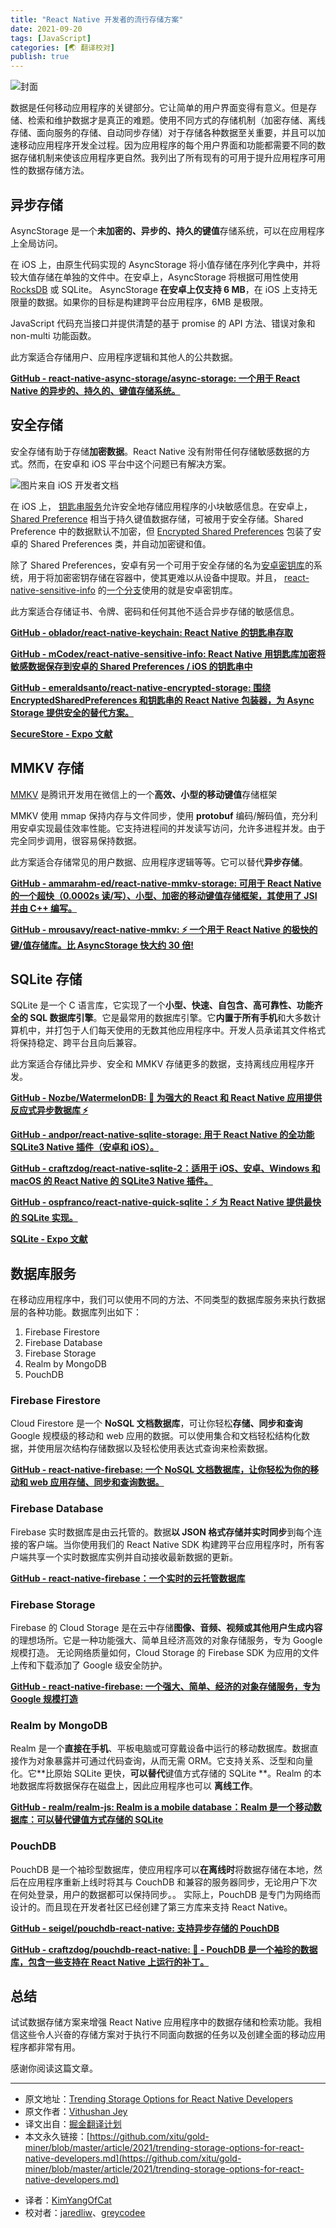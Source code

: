```yaml
---
title: "React Native 开发者的流行存储方案"
date: 2021-09-20
tags: [JavaScript]
categories: [🌏 翻译校对]
publish: true
---
```


![封面](https://picbed.kimyang.cn/202109201610636.png)<!-- more -->

数据是任何移动应用程序的关键部分。它让简单的用户界面变得有意义。但是存储、检索和维护数据才是真正的难题。使用不同方式的存储机制（加密存储、离线存储、面向服务的存储、自动同步存储）对于存储各种数据至关重要，并且可以加速移动应用程序开发全过程。因为应用程序的每个用户界面和功能都需要不同的数据存储机制来使该应用程序更自然。我列出了所有现有的可用于提升应用程序可用性的数据存储方法。

## 异步存储

AsyncStorage 是一个**未加密的、异步的、持久的键值**存储系统，可以在应用程序上全局访问。

在 iOS 上，由原生代码实现的 AsyncStorage 将小值存储在序列化字典中，并将较大值存储在单独的文件中。在安卓上，AsyncStorage 将根据可用性使用 [RocksDB](http://rocksdb.org/) 或 SQLite。 AsyncStorage **在安卓上仅支持 6 MB**，在 iOS 上支持无限量的数据。如果你的目标是构建跨平台应用程序，6MB 是极限。

JavaScript 代码充当接口并提供清楚的基于 promise 的 API 方法、错误对象和 non-multi 功能函数。

此方案适合存储用户、应用程序逻辑和其他人的公共数据。

[**GitHub - react-native-async-storage/async-storage: 一个用于 React Native 的异步的、持久的、键值存储系统。**](https://github.com/react-native-async-storage/async-storage)

## 安全存储

安全存储有助于存储**加密数据**。React Native 没有附带任何存储敏感数据的方式。然而，在安卓和 iOS 平台中这个问题已有解决方案。

![图片来自 iOS 开发者文档](https://picbed.kimyang.cn/202109201610535.png)

在 iOS 上， [钥匙串服务](https://developer.apple.com/documentation/security/keychain_services)允许安全地存储应用程序的小块敏感信息。在安卓上， [Shared Preference](https://developer.android.com/reference/android/content/SharedPreferences) 相当于持久键值数据存储，可被用于安全存储。Shared Preference 中的数据默认不加密，但 [Encrypted Shared Preferences](https://developer.android.com/topic/security/data) 包装了安卓的 Shared Preferences 类，并自动加密键和值。

除了 Shared Preferences，安卓有另一个可用于安全存储的名为[安卓密钥库](https://developer.android.com/training/articles/keystore)的系统，用于将加密密钥存储在容器中，使其更难以从设备中提取。并且， [react-native-sensitive-info](https://github.com/mCodex/react-native-sensitive-info) 的[一个分支](https://github.com/mCodex/react-native-sensitive-info/tree/keystore)使用的就是安卓密钥库。

此方案适合存储证书、令牌、密码和任何其他不适合异步存储的敏感信息。

[**GitHub - oblador/react-native-keychain: React Native 的钥匙串存取**](https://github.com/oblador/react-native-keychain)

[**GitHub - mCodex/react-native-sensitive-info: React Native 用钥匙库加密将敏感数据保存到安卓的 Shared Preferences / iOS 的钥匙串中**](https://github.com/mCodex/react-native-sensitive-info)

[**GitHub - emeraldsanto/react-native-encrypted-storage: 围绕 EncryptedSharedPreferences 和钥匙串的 React Native 包装器，为 Async Storage 提供安全的替代方案。**](https://github.com/emeraldsanto/react-native-encrypted-storage)

[**SecureStore - Expo 文献**](https://docs.expo.io/versions/latest/sdk/securestore/)

## MMKV 存储

[MMKV](https://github.com/Tencent/MMKV) 是腾讯开发用在微信上的一个**高效、小型的移动键值**存储框架

MMKV 使用 mmap 保持内存与文件同步，使用 **protobuf** 编码/解码值，充分利用安卓实现最佳效率性能。它支持进程间的并发读写访问，允许多进程并发。由于完全同步调用，很容易保持数据。

此方案适合存储常见的用户数据、应用程序逻辑等等。它可以替代**异步存储**。

[**GitHub - ammarahm-ed/react-native-mmkv-storage: 可用于 React Native 的一个超快（0.0002s 读/写）、小型、加密的移动键值存储框架，其使用了 JSI 并由 C++ 编写。**](https://github.com/ammarahm-ed/react-native-mmkv-storage)

[**GitHub - mrousavy/react-native-mmkv: ⚡️ 一个用于 React Native 的极快的键/值存储库。比 AsyncStorage 快大约 30 倍!**](https://github.com/mrousavy/react-native-mmkv)

## SQLite 存储

SQLite 是一个 C 语言库，它实现了一个**小型、快速、自包含、高可靠性、功能齐全的 SQL 数据库引擎**。它是最常用的数据库引擎。它**内置于所有手机**和大多数计算机中，并打包于人们每天使用的无数其他应用程序中。开发人员承诺其文件格式将保持稳定、跨平台且向后兼容。

此方案适合存储比异步、安全和 MMKV 存储更多的数据，支持离线应用程序开发。

[**GitHub - Nozbe/WatermelonDB: 🍉 为强大的 React 和 React Native 应用提供反应式异步数据库 ⚡️**](https://github.com/Nozbe/WatermelonDB)

[**GitHub - andpor/react-native-sqlite-storage: 用于 React Native 的全功能 SQLite3 Native 插件（安卓和 iOS）。**](https://github.com/andpor/react-native-sqlite-storage)

[**GitHub - craftzdog/react-native-sqlite-2：适用于 iOS、安卓、Windows 和 macOS 的 React Native 的 SQLite3 Native 插件。**](https://github.com/craftzdog/react-native-sqlite-2)

[**GitHub - ospfranco/react-native-quick-sqlite：⚡️ 为 React Native 提供最快的 SQLite 实现。**](https://github.com/ospfranco/react-native-quick-sqlite)

[**SQLite - Expo 文献**](https://docs.expo.dev/versions/v42.0.0/sdk/sqlite/)

## 数据库服务

在移动应用程序中，我们可以使用不同的方法、不同类型的数据库服务来执行数据层的各种功能。数据库列出如下：

1. Firebase Firestore
2. Firebase Database
3. Firebase Storage
4. Realm by MongoDB
5. PouchDB

### Firebase Firestore

Cloud Firestore 是一个 **NoSQL 文档数据库**，可让你轻松**存储、同步和查询** Google 规模级的移动和 web 应用的数据。可以使用集合和文档轻松结构化数据，并使用层次结构存储数据以及轻松使用表达式查询来检索数据。

[**GitHub - react-native-firebase: 一个 NoSQL 文档数据库，让你轻松为你的移动和 web 应用存储、同步和查询数据。**](https://github.com/invertase/react-native-firebase/tree/master/packages/firestore)

### Firebase Database

Firebase 实时数据库是由云托管的。数据**以 JSON 格式存储并实时同步**到每个连接的客户端。当你使用我们的 React Native SDK 构建跨平台应用程序时，所有客户端共享一个实时数据库实例并自动接收最新数据的更新。

[**GitHub - react-native-firebase：一个实时的云托管数据库**](https://github.com/invertase/react-native-firebase/tree/master/packages/database)

### Firebase Storage

Firebase 的 Cloud Storage 是在云中存储**图像、音频、视频或其他用户生成内容**的理想场所。它是一种功能强大、简单且经济高效的对象存储服务，专为 Google 规模打造。 无论网络质量如何，Cloud Storage 的 Firebase SDK 为应用的文件上传和下载添加了 Google 级安全防护。

[**GitHub - react-native-firebase: 一个强大、简单、经济的对象存储服务，专为 Google 规模打造**](https://github.com/invertase/react-native-firebase/tree/master/packages/storage)

### Realm by MongoDB

Realm 是一个**直接在手机**、平板电脑或可穿戴设备中运行的移动数据库。数据直接作为对象暴露并可通过代码查询，从而无需 ORM。它支持关系、泛型和向量化。它**比原始 SQLite 更快，**可以替代**键值方式存储的 SQLite **。Realm 的本地数据库将数据保存在磁盘上，因此应用程序也可以 **离线工作**。

[**GitHub - realm/realm-js: Realm is a mobile database：Realm 是一个移动数据库：可以替代键值方式存储的 SQLite**](https://github.com/realm/realm-js)

### PouchDB

PouchDB 是一个袖珍型数据库，使应用程序可以**在离线时**将数据存储在本地，然后在应用程序重新上线时将其与 CouchDB 和兼容的服务器同步，无论用户下次在何处登录，用户的数据都可以保持同步。。 实际上，PouchDB 是专门为网络而设计的。而且现在开发者社区已经创建了第三方库来支持 React Native。

[**GitHub - seigel/pouchdb-react-native: 支持异步存储的 PouchDB**](https://github.com/seigel/pouchdb-react-native)

[**GitHub - craftzdog/pouchdb-react-native: 🐨 - PouchDB 是一个袖珍的数据库，包含一些支持在 React Native 上运行的补丁。**](https://github.com/craftzdog/pouchdb-react-native)

## 总结

试试数据存储方案来增强 React Native 应用程序中的数据存储和检索功能。我相信这些令人兴奋的存储方案对于执行不同面向数据的任务以及创建全面的移动应用程序都非常有用。

感谢你阅读这篇文章。

---

- 原文地址：[Trending Storage Options for React Native Developers](https://javascript.plainenglish.io/trending-storage-options-for-react-native-developers-8671fbffb686)
- 原文作者：[Vithushan Jey](https://medium.com/@vithushjeytharma)
- 译文出自：[掘金翻译计划](https://github.com/xitu/gold-miner)
- 本文永久链接：[https://github.com/xitu/gold-miner/blob/master/article/2021/trending-storage-options-for-react-native-developers.md](https://github.com/xitu/gold-miner/blob/master/article/2021/trending-storage-options-for-react-native-developers.md)

* 译者：[KimYangOfCat](https://github.com/KimYangOfCat)
* 校对者：[jaredliw](https://github.com/jaredliw)、[greycodee](https://github.com/greycodee)
